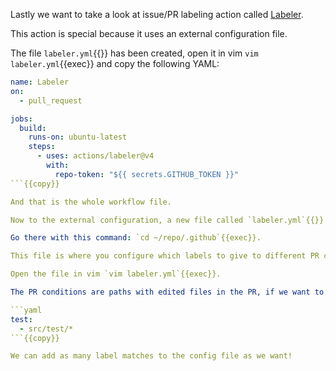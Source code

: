 Lastly we want to take a look at issue/PR labeling action called [Labeler](https://github.com/marketplace/actions/labeler).

This action is special because it uses an external configuration file.

The file `labeler.yml`{{}} has been created, open it in vim `vim labeler.yml`{{exec}} and copy the following YAML:

```yaml
name: Labeler
on:
  - pull_request

jobs:
  build:
    runs-on: ubuntu-latest
    steps:
      - uses: actions/labeler@v4
        with:
          repo-token: "${{ secrets.GITHUB_TOKEN }}"
```{{copy}}

And that is the whole workflow file.

Now to the external configuration, a new file called `labeler.yml`{{}} has been created in the `.github/`{{}} directory.

Go there with this command: `cd ~/repo/.github`{{exec}}.

This file is where you configure which labels to give to different PR conditions.

Open the file in vim `vim labeler.yml`{{exec}}.

The PR conditions are paths with edited files in the PR, if we want to add a label `test`{{}} to any changes in the `src/test/*`{{}} path, we would write the following:

```yaml
test:
  - src/test/*
```{{copy}}

We can add as many label matches to the config file as we want!
